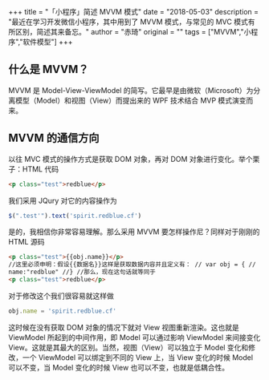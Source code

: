 +++
title = "「小程序」简述 MVVM 模式"
date = "2018-05-03"
description = "最近在学习开发微信小程序，其中用到了 MVVM 模式，与常见的 MVC 模式有所区别，简述其来备忘。"
author = "赤琦"
original = ""
tags = ["MVVM","小程序","软件模型"]
+++

## 什么是 MVVM？

MVVM 是 Model-View-ViewModel 的简写。它最早是由微软（Microsoft）为分离模型（Model）和视图（View）而提出来的 WPF 技术结合 MVP 模式演变而来。

## MVVM 的通信方向

以往 MVC 模式的操作方式是获取 DOM 对象，再对 DOM 对象进行变化。举个栗子：HTML 代码

```html
<p class="test">redblue</p>
```

我们采用 JQury 对它的内容操作为

```js
$(".test'").text('spirit.redblue.cf')
```

是的，我相信你非常容易理解。那么采用 MVVM 要怎样操作尼？同样对于刚刚的 HTML 源码

```html
<p class="test">{{obj.name}}</p>
//这里必须申明：假设{{数据名}}这样是获取数据内容并且定义有： // var obj = { //
name:"redblue" //} //那么，现在这句话就等同于
<p class="test">redblue</p>
```

对于修改这个我们很容易就这样做

```js
obj.name = 'spirit.redblue.cf'
```

这时候在没有获取 DOM 对象的情况下就对 View 视图重新渲染。这也就是 ViewModel 所起到的中间作用，即 Model 可以通过影响 ViewModel 来间接变化 View。这就是其最大的区别。当然，视图（View）可以独立于 Model 变化和修改，一个 ViewModel 可以绑定到不同的 View 上，当 View 变化的时候 Model 可以不变，当 Model 变化的时候 View 也可以不变，也就是低耦合性。
